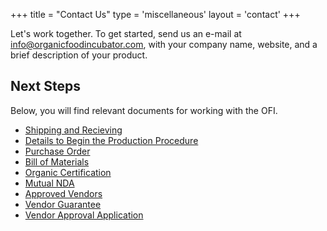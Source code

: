 +++
title = "Contact Us"
type = 'miscellaneous'
layout = 'contact'
+++

Let's work together. To get started, send us an e-mail at [info@organicfoodincubator.com](mailto:info@organicfoodincubator.com), with your company name, website, and a brief description of your product.

## Next Steps

Below, you will find relevant documents for working with the OFI.

- [Shipping and Recieving](https://docs.google.com/document/d/1rafVKFzzwpP1NUoXsHemMWluYoLzAXrN/edit?usp=sharing&ouid=115814122543679903580&rtpof=true&sd=true)
- [Details to Begin the Production Procedure](https://docs.google.com/document/d/1m48uflT9BmmBeht50q_B4thX2mrtAuxpPO_H6gUsZVY/edit?usp=sharing)
- [Purchase Order](https://docs.google.com/spreadsheets/d/1swy5BF2JznGBG7hXR-chmZeRWGdM5NSL0MhCpGvO3Xs/edit?usp=sharing)
- [Bill of Materials](https://docs.google.com/spreadsheets/d/1luAxo0dVCB-jRhHEdqJHCGOl6JGnnxrjfehP6DSzHTA/edit?usp=sharing)
- [Organic Certification](https://docs.google.com/document/d/1eDTSJGJ3LBe4nRj7H-GJ4uap3Vv0ohRn2ub439eEj78/edit?usp=sharing)
- [Mutual NDA](https://app.hellosign.com/s/D7slaK0f)
- [Approved Vendors](https://docs.google.com/spreadsheets/d/1BgN-_oQ2hWnVkRktf1mWR14xNrRqI2S_cqab1RmVfgA/edit?usp=sharing)
- [Vendor Guarantee](https://app.hellosign.com/s/GNVIjKls)
- [Vendor Approval Application](https://docs.google.com/document/d/1YRkuvVSMWPlCaWvm3l8dArAZWxL3AQm6_bwCLgmyMIY/edit?usp=sharing)
